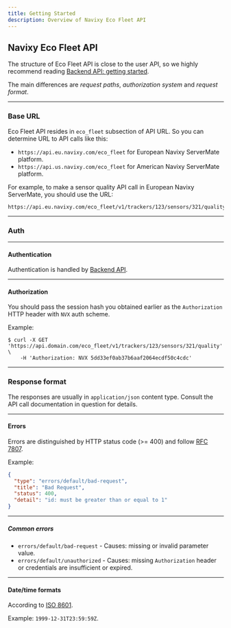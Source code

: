 ```yaml
---
title: Getting Started
description: Overview of Navixy Eco Fleet API
---
```


## Navixy Eco Fleet API

The structure of Eco Fleet API is close to the user API, so
we highly recommend reading [Backend API: getting started](../backend-api/getting-started.md).

The main differences are _request paths_, _authorization system_ and _request format_.

***

### Base URL

Eco Fleet API resides in `eco_fleet` subsection of API URL. So you can determine URL to API calls like this:

*  `https://api.eu.navixy.com/eco_fleet` for European Navixy ServerMate platform.
*  `https://api.us.navixy.com/eco_fleet` for American Navixy ServerMate platform.

For example, to make a sensor quality API call in European Navixy ServerMate, you should use the URL: 
```
https://api.eu.navixy.com/eco_fleet/v1/trackers/123/sensors/321/quality
```
***

### Auth

***

#### Authentication

Authentication is handled by [Backend API](../backend-api/how-to/get-api-key.md).

***

#### Authorization

You should pass the session hash you obtained earlier as the `Authorization` HTTP header with `NVX` auth scheme.

Example:
```shell
$ curl -X GET 'https://api.domain.com/eco_fleet/v1/trackers/123/sensors/321/quality' \
    -H 'Authorization: NVX 5dd33ef0ab37b6aaf2064ecdf50c4cdc'
```

***

### Response format

The responses are usually in `application/json` content type.
Consult the API call documentation in question for details.

***

#### Errors

Errors are distinguished by HTTP status code (>= 400) and follow [RFC 7807](https://datatracker.ietf.org/doc/html/rfc7807).

Example:
```json
{
  "type": "errors/default/bad-request",
  "title": "Bad Request",
  "status": 400,
  "detail": "id: must be greater than or equal to 1"
}
```

***

##### Common errors

* `errors/default/bad-request` - Causes: missing or invalid parameter value.
* `errors/default/unauthorized` - Causes: missing `Authorization` header or credentials are insufficient or expired.

***

#### Date/time formats

According to [ISO 8601](https://en.wikipedia.org/wiki/ISO_8601).

Example: `1999-12-31T23:59:59Z`.
